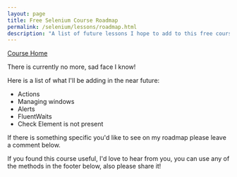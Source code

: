 ```yaml
---
layout: page
title: Free Selenium Course Roadmap
permalink: /selenium/lessons/roadmap.html
description: "A list of future lessons I hope to add to this free course on Selenium WebDriver"
---
```

[Course Home](../course)

There is currently no more, sad face I know!

Here is a list of what I'll be adding in the near future:

* Actions
* Managing windows
* Alerts
* FluentWaits
* Check Element is not present

If there is something specific you'd like to see on my roadmap please leave a comment below.

If you found this course useful, I'd love to hear from you, you can use any of the methods in the footer below, also please share it!